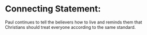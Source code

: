 # Connecting Statement:

Paul continues to tell the believers how to live and reminds them that Christians should treat everyone according to the same standard.